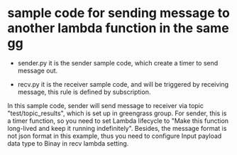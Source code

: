 # sample code for sending message to another lambda function in the same gg

- sender.py 
it is the sender sample code, which create a timer to send message out.

- recv.py
it is the receiver sample code, and will be triggered by receiving message, this rule is defined by subscription.

In this sample code, sender will send message to receiver via topic "test/topic_results", which is set up in greengrass group.
For sender, this is a timer function, so you need to set Lambda lifecycle to "Make this function long-lived and keep it running indefinitely". Besides, the message format is not json format in this example, thus you need to configure Input payload data type to Binay in recv lambda setting.
